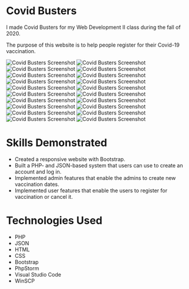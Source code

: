 # Covid Busters
I made Covid Busters for my Web Development II class during the fall of 2020.

The purpose of this website is to help people register for their Covid-19 vaccination.

<img align="centre" alt="Covid Busters Screenshot" src="images/site_01.png">
<img align="centre" alt="Covid Busters Screenshot" src="images/site_02.png">
<img align="centre" alt="Covid Busters Screenshot" src="images/site_03.png">
<img align="centre" alt="Covid Busters Screenshot" src="images/site_04.png">
<img align="centre" alt="Covid Busters Screenshot" src="images/site_05.png">
<img align="centre" alt="Covid Busters Screenshot" src="images/site_06.png">
<img align="centre" alt="Covid Busters Screenshot" src="images/site_07.png">
<img align="centre" alt="Covid Busters Screenshot" src="images/site_08.png">
<img align="centre" alt="Covid Busters Screenshot" src="images/site_09.png">
<img align="centre" alt="Covid Busters Screenshot" src="images/site_10.png">
<img align="centre" alt="Covid Busters Screenshot" src="images/site_11.png">
<img align="centre" alt="Covid Busters Screenshot" src="images/site_12.png">
<img align="centre" alt="Covid Busters Screenshot" src="images/site_13.png">
<img align="centre" alt="Covid Busters Screenshot" src="images/site_14.png">
<img align="centre" alt="Covid Busters Screenshot" src="images/site_15.png">
<img align="centre" alt="Covid Busters Screenshot" src="images/site_16.png">
<img align="centre" alt="Covid Busters Screenshot" src="images/site_17.png">
<img align="centre" alt="Covid Busters Screenshot" src="images/site_18.png">
<img align="centre" alt="Covid Busters Screenshot" src="images/site_19.png">
<img align="centre" alt="Covid Busters Screenshot" src="images/site_20.png">

# Skills Demonstrated
* Created a responsive website with Bootstrap.
* Built a PHP- and JSON-based system that users can use to create an account and log in.
* Implemented admin features that enable the admins to create new vaccination dates.
* Implemented user features that enable the users to register for vaccination or cancel it.

# Technologies Used
* PHP
* JSON
* HTML
* CSS
* Bootstrap
* PhpStorm
* Visual Studio Code
* WinSCP
